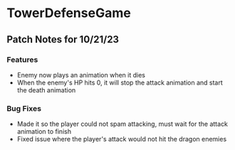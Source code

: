 # TowerDefenseGame

## Patch Notes for 10/21/23

### Features
- Enemy now plays an animation when it dies
- When the enemy's HP hits 0, it will stop the attack animation and start the death animation

### Bug Fixes
- Made it so the player could not spam attacking, must wait for the attack animation to finish
- Fixed issue where the player's attack would not hit the dragon enemies
